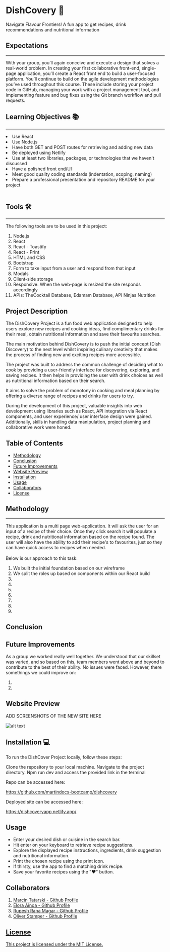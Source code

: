 # DishCovery 🥙
 Navigate Flavour Frontiers!  A fun app to get recipes, drink recommendations and nutritional information


## Expectations
---
With your group, you’ll again conceive and execute a design that solves a real-world problem. In creating your first collaborative front-end, single-page application, you’ll create a React front end to build a user-focused platform. You’ll continue to build on the agile development methodologies you’ve used throughout this course. These include storing your project code in GitHub, managing your work with a project management tool, and implementing feature and bug fixes using the Git branch workflow and pull requests.



## Learning Objectives 📚
----
<li>
Use React
<li>
Use Node.js
<li>
Have both GET and POST routes for retrieving and adding new data
<li>
Be deployed using Netlify
<li>
Use at least two libraries, packages, or technologies that we haven't discussed
<li>
Have a polished front end/UI
<li>
Meet good quality coding standards (indentation, scoping, naming)
<li>
Prepare a professional presentation and repository README for your project
<br>
<br>



## Tools 🛠️
----
The following tools are to be used in this project:
<ol>
<li> Node.js
<li> React
<li> React - Toastify
<li> React - Print
<li> HTML and CSS
<li> Bootstrap
<li> Form to take input from a user and respond from that input
<li> Modals
<li> Client-side storage
<li> Responsive. When the web-page is resized the site responds accordingly
<li> APIs: TheCocktail Database, Edamam Database, API Ninjas Nutrition
</ol>




## Project Description 

The DishCovery Project is a fun food web application designed to help users explore new recipes and cooking ideas, find complimentary drinks for their meal, obtain nutritional information and save their favourite searches. 

The main motivation behind DishCovery is to push the initial concept (Dish Discovery)  to the next level whilst inspiring culinary creativity that makes the process of finding new and exciting recipes more accessible.

The project was built to address the common challenge of deciding what to cook by providing a user-friendly interface for discovering, exploring, and saving recipes. It then helps in providing the user with drink choices as well as nutritional information based on their search.

It aims to solve the problem of monotony in cooking and meal planning by offering a diverse range of recipes and drinks for users to try. 


During the development of this project, valuable insights into web development using libraries such as React, API integration via React components, and user experience/ user interface design were gained. Additionally, skills in handling data manipulation, project planning and collaborative work were honed.


## Table of Contents


- [Methodology](#methodology)
- [Conclusion](#conclusion)
- [Future Improvements](#futureimprovements)
- [Website Preview](#websitepreview)
- [Installation](#installation)
- [Usage](#usage)
- [Collaborators](#collaborators)
- [License](#license)



## Methodology
----
This application is a multi page web-application. It will ask the user for an input of a recipe of their choice. Once they click search it will populate a recipe, drink and nutritional information based on the recipe found. The user will also have the ability to add their recipe's to favourites, just so they can have quick access to recipes when needed. 
<br>
<br>
Below is our approach to this task:
<ol>
<li> We built the initial foundation based on our wireframe 
<li> We split the roles up based on components within our React build
<li>
<li>
<li>
<li>
<li>
<li>
<li>
</ol>


## Conclusion





## Future Improvements

As a group we worked really well together. We understood that our skillset was varied, and so based on this, team members went above and beyond to contribute to the best of their ability. No issues were faced. However, there somethings we could improve on:

<ol>
<li> 
<li> 
</ol>



## Website Preview

ADD SCREENSHOTS OF THE NEW SITE HERE

![alt text](assets/images/screenshot.png)



## Installation 💻

To run the DishCover Project locally, follow these steps:

Clone the repository to your local machine.
Navigate to the project directory.
Npm run dev and access the provided link in the terminal




Repo can be accessed here:

https://github.com/martindocs-bootcamp/dishcovery



Deployed site can be accessed here:

https://dishcoveryapp.netlify.app/




## Usage

- Enter your desired dish or cuisine in the search bar.
- Hit enter on your keyboard to retrieve recipe suggestions.
- Explore the displayed recipe instructions, ingredients, drink suggestion and nutritional information.
- Print the chosen recipe using the print icon.
- If thirsty, use the app to find a matching drink recipe. 
- Save your favorite recipes using the "♥" button.



## Collaborators

<ol>
<li> <a href='https://github.com/martindocs'> Marcin Tatarski - Github Profile
<li> <a href='https://github.com/TuuPuu'> Elora Ainoa - Github Profile
<li> <a href='https://github.com/rrana5106'> Rupesh Rana Magar - Github Profile
<li> <a href='https://github.com/oliverstamper'> Oliver Stamper - Github Profile
</ol>


## License

This project is licensed under the MIT License.

